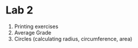 # Lab 2
1. Printing exercises
2. Average Grade
3. Circles (calculating radius, circumference, area)
